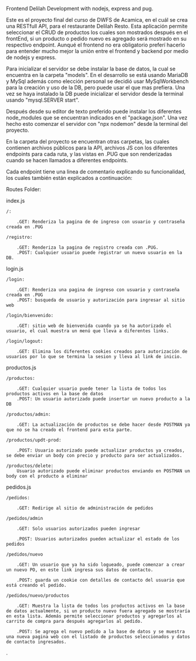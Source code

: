 Frontend Delilah Development with nodejs, express and pug.

Este es el proyecto final del curso de DWFS de Acamica, en el cuál se crea una RESTfull API, para el restaurante Delilah Resto. Esta aplicación permite seleccionar el CRUD de productos los cuales son mostrados después en el frontEnd, si un producto o pedido nuevo es agregado será mostrado en su respectivo endpoint.
Aunqué el frontend no era obligatorio preferí hacerlo para entender mucho mejor la unión entre el frontend y backend por medio de nodejs y express.

Para inicializar el servidor se debe instalar la base de datos, la cual se encuentra en la carpeta "models". En el desarrollo se está usando MariaDB y MySql además como elección personal se decidió usar MySqlWorkbench para la creación y uso de la DB, pero puede usar el que mas prefiera. Una vez se haya instalado la DB puede inicializar el servidor desde la terminal usando "mysql.SERVER start".

Después desde su editor de texto preferido puede instalar los diferentes node_modules que se encuentran indicados en el "package.json". Una vez hecho esto comenzar el servidor con "npx nodemon" desde la terminal del proyecto.

En la carpeta del proyecto se encuentran otras carpetas, las cuales contienen archivos públicos para la API, archivos JS con los diferentes endpoints para cada ruta, y las vistas en .PUG que son renderizadas cuando se hacen llamados a diferentes endpoints.

Cada endpoint tiene una linea de comentario explicando su funcionalidad, los cuales también están explicados a continuación:

Routes Folder:

index.js

	/:

		.GET: Renderiza la pagina de de ingreso con usuario y contraseña creada en .PUG
		
	/registro:
		
		.GET: Renderiza la pagina de registro creada con .PUG.
		.POST: Cualquier usuario puede registrar un nuevo usuario en la DB.		
		
login.js

	/login:
	
		.GET: Renderiza una pagina de ingreso con usuario y contraseña creada en .PUG
		.POST: busqueda de usuario y autorización para ingresar al sitio web
	
	/login/bienvenido:
	
		.GET: sitio web de bienvenida cuando ya se ha autorizado el usuario, el cual muestra un menú que lleva a diferentes links.
		
	/login/logout:
	
		.GET: Elimina los diferentes cookies creados para autorización de usuarios por lo que se termina la sesion y lleva al link de inicio.

productos.js

	/productos:
	
		.GET: Cualquier usuario puede tener la lista de todos los productos activos en la base de datos
		.POST: Un usuario autorizado puede insertar un nuevo producto a la DB
		
	/productos/admin:
	
		.GET: La actualización de productos se debe hacer desde POSTMAN ya que no se ha creado el frontend para esta parte.
		
	/productos/updt-prod:
	
		.POST: Usuario autorizado puede actualizar productos ya creados, se debe enviar un body con precio y producto para ser actualizados.
		
	/productos/delete:
		Usuario autorizado puede eliminar productos enviando en POSTMAN un body con el producto a eliminar
		
		
pedidos.js

	/pedidos:
	
		.GET: Redirige al sitio de administración de pedidos
		
	/pedidos/admin
	
		.GET: Solo usuarios autorizados pueden ingresar
		
		.POST: Usuarios autorizados pueden actualizar el estado de los pedidos
		
	/pedidos/nuevo
	
		.GET: Un usuario que ya ha sido logueado, puede comenzar a crear un nuevo PO, en este link ingresa sus datos de contacto.
		
		.POST: guarda un cookie con detalles de contacto del usuario que está creando el pedido.
		
	/pedidos/nuevo/productos
	
		.GET: Muestra la lista de todos los productos activos en la base de datos actualmente, si un producto nuevo fuera agregado se mostraría en esta lista. Además permite seleccionar productos y agregarlos al carrito de compra para después agregarlos al pedido.
		
		.POST: Se agrega el nuevo pedido a la base de datos y se muestra una nueva pagina web con el listado de productos seleccionados y datos de contacto ingresados.
		


	
.